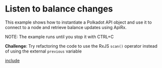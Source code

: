 # Listen to balance changes

This example shows how to instantiate a Polkadot API object and use it to connect to a node and retrieve balance updates using ApiRx.

NOTE: The example runs until you stop it with CTRL+C

**Challenge**: Try refactoring the code to use the RxJS `scan()` operator
instead of using the external `previous` variable

[include](index.js)

